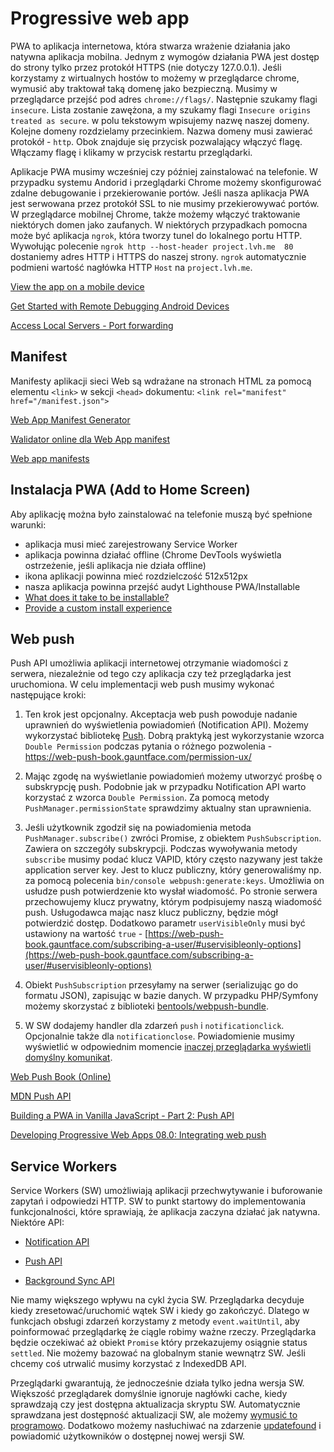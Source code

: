 # Progressive web app

PWA to aplikacja internetowa, która stwarza wrażenie działania jako natywna aplikacja mobilna.
Jednym z wymogów działania PWA jest dostęp do strony tylko przez protokół HTTPS (nie dotyczy 127.0.0.1).
Jeśli korzystamy z wirtualnych hostów to możemy w przeglądarce chrome, wymusić aby traktował taką domenę jako bezpieczną. Musimy w przeglądarce przejść pod adres `chrome://flags/`. Następnie szukamy flagi `insecure`. Lista zostanie zawężona, a my szukamy flagi `Insecure origins treated as secure`. w polu tekstowym wpisujemy nazwę naszej domeny. Kolejne domeny rozdzielamy przecinkiem. Nazwa domeny musi zawierać protokół - `http`. Obok znajduje się przycisk pozwalający włączyć flagę. Włączamy flagę i klikamy w przycisk restartu przeglądarki.

Aplikacje PWA musimy wcześniej czy później zainstalować na telefonie. W przypadku systemu Andorid i przeglądarki Chrome możemy skonfigurować zdalne debugowanie i przekierowanie portów. Jeśli nasza aplikacja PWA jest serwowana przez protokół SSL to nie musimy przekierowywać portów. W przeglądarce mobilnej Chrome, także możemy włączyć traktowanie niektórych domen jako zaufanych. W niektórych przypadkach pomocna może być aplikacja `ngrok`, która tworzy tunel do lokalnego portu HTTP. Wywołując polecenie `ngrok http --host-header project.lvh.me  80` dostaniemy adres HTTP i HTTPS do naszej strony. `ngrok` automatycznie podmieni wartość nagłówka HTTP `Host` na `project.lvh.me`.

[View the app on a mobile device](https://codelabs.developers.google.com/codelabs/add-to-home-screen/#4)

[Get Started with Remote Debugging Android Devices](https://developers.google.com/web/tools/chrome-devtools/remote-debugging#remote-debugging-on-android-with-chrome-devtools)

[Access Local Servers - Port forwarding](https://developers.google.com/web/tools/chrome-devtools/remote-debugging/local-server?hl=en#use-port-forwarding-when-site-and-device-on-different-networks)


## Manifest

Manifesty aplikacji sieci Web są wdrażane na stronach HTML za pomocą elementu `<link>` w sekcji `<head>` dokumentu: `<link rel="manifest" href="/manifest.json">`

[Web App Manifest Generator](https://app-manifest.firebaseapp.com/)

[Walidator online dla Web App manifest](https://manifest-validator.appspot.com/)

[Web app manifests](https://developer.mozilla.org/en-US/docs/Web/Manifest)


## Instalacja PWA (Add to Home Screen)

Aby aplikację można było zainstalować na telefonie muszą być spełnione warunki:

* aplikacja musi mieć zarejestrowany Service Worker
* aplikacja powinna działać offline (Chrome DevTools wyświetla ostrzeżenie, jeśli aplikacja nie działa offline)
* ikona aplikacji powinna mieć rozdzielczość 512x512px
* nasza aplikacja powinna przejść audyt Lighthouse PWA/Installable
* [What does it take to be installable?](https://web.dev/en/install-criteria/)
* [Provide a custom install experience](https://web.dev/en/customize-install/)


## Web push

Push API umożliwia aplikacji internetowej otrzymanie wiadomości z serwera, niezależnie od tego czy aplikacja czy też przeglądarka jest uruchomiona. W celu implementacji web push musimy wykonać następujące kroki:

1. Ten krok jest opcjonalny. Akceptacja web push powoduje nadanie uprawnień do wyświetlenia powiadomień (Notification API). Możemy wykorzystać bibliotekę [Push](https://pushjs.org/). Dobrą praktyką jest wykorzystanie wzorca `Double Permission` podczas pytania o różnego pozwolenia - https://web-push-book.gauntface.com/permission-ux/

1. Mając zgodę na wyświetlanie powiadomień możemy utworzyć prośbę o subskrypcję push. Podobnie jak w przypadku Notification API warto korzystać z wzorca `Double Permission`. Za pomocą metody `PushManager.permissionState` sprawdzimy aktualny stan uprawnienia.

1. Jeśli użytkownik zgodził się na powiadomienia metoda `PushManager.subscribe()` zwróci Promise, z obiektem `PushSubscription`. Zawiera on szczegóły subskrypcji. Podczas wywoływania metody `subscribe` musimy podać klucz VAPID, który często nazywany jest także application server key. Jest to klucz publiczny, który generowaliśmy np. za pomocą polecenia `bin/console webpush:generate:keys`. Umożliwia on usłudze push potwierdzenie kto wysłał wiadomość. Po stronie serwera przechowujemy klucz prywatny, którym podpisujemy naszą wiadomość push. Usługodawca mając nasz klucz publiczny, będzie mógł potwierdzić dostęp. Dodatkowo parametr `userVisibleOnly` musi być ustawiony na wartość `true` - [https://web-push-book.gauntface.com/subscribing-a-user/#uservisibleonly-options](https://web-push-book.gauntface.com/subscribing-a-user/#uservisibleonly-options)

1. Obiekt `PushSubscription` przesyłamy na serwer (serializując go do formatu JSON), zapisując w bazie danych. W przypadku PHP/Symfony możemy skorzystać z biblioteki [bentools/webpush-bundle](https://github.com/bpolaszek/webpush-bundle).

1. W SW dodajemy handler dla zdarzeń `push` i `notificationclick`. Opcjonalnie także dla `notificationclose`. Powiadomienie musimy wyświetlić w odpowiednim momencie [inaczej przeglądarka wyświetli domyślny komunikat](https://web-push-book.gauntface.com/faq/#why-do-i-get-the-this-site-has-been-updated-in-the-background).

[Web Push Book (Online)](https://web-push-book.gauntface.com/)

[MDN Push API](https://developer.mozilla.org/en-US/docs/Web/API/Push_API)

[Building a PWA in Vanilla JavaScript - Part 2: Push API](https://alligator.io/js/push-api/)

[Developing Progressive Web Apps 08.0: Integrating web push](https://codelabs.developers.google.com/codelabs/pwa-integrating-push/#0)

## Service Workers

Service Workers (SW) umożliwiają aplikacji przechwytywanie i buforowanie zapytań i odpowiedzi HTTP. SW to punkt startowy do implementowania funkcjonalności, które sprawiają, że aplikacja zaczyna działać jak natywna. Niektóre API:

* [Notification API](https://developer.mozilla.org/en-US/docs/Web/API/Notifications_API)

* [Push API](https://developer.mozilla.org/en-US/docs/Web/API/Push_API)

* [Background Sync API](https://wicg.github.io/background-sync/spec/)

Nie mamy większego wpływu na cykl życia SW. Przeglądarka decyduje kiedy zresetować/uruchomić wątek SW i kiedy go zakończyć. Dlatego w funkcjach obsługi zdarzeń korzystamy z metody `event.waitUntil`, aby poinformować przeglądarkę że ciągle robimy ważne rzeczy. Przeglądarka będzie oczekiwać aż obiekt `Promise` który przekazujemy osiągnie status `settled`.  Nie możemy bazować na globalnym stanie wewnątrz SW. Jeśli chcemy coś utrwalić musimy korzystać z IndexedDB API.

Przeglądarki gwarantują, że jednocześnie działa tylko jedna wersja SW. Większość przeglądarek domyślnie ignoruje nagłówki cache, kiedy sprawdzają czy jest dostępna aktualizacja skryptu SW.
Automatycznie sprawdzana jest dostępność aktualizacji SW, ale możemy [wymusić to programowo](https://developers.google.com/web/fundamentals/primers/service-workers/lifecycle#manual_updates). Dodatkowo możemy nasłuchiwać na zdarzenie [updatefound](https://developer.mozilla.org/en-US/docs/Web/API/ServiceWorkerRegistration#Examples) i powiadomić użytkowników o dostępnej nowej wersji SW.
